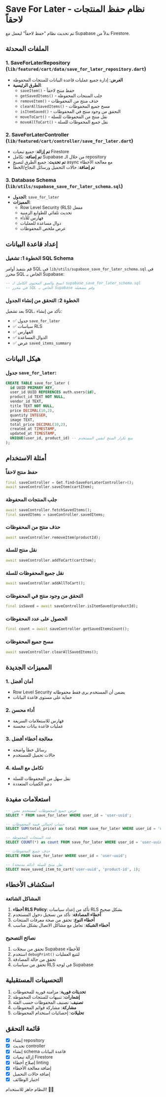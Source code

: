 # Save For Later - نظام حفظ المنتجات لاحقاً

تم تحديث نظام "حفظ لاحقاً" ليعمل مع Supabase بدلاً من Firestore.

## الملفات المحدثة

### 1. **SaveForLaterRepository** (`lib/featured/cart/data/save_for_later_repository.dart`)
- **الغرض**: إدارة جميع عمليات قاعدة البيانات للمنتجات المحفوظة
- **الطرق الرئيسية**:
  - `saveItem()` - حفظ منتج لاحقاً
  - `getSavedItems()` - جلب المنتجات المحفوظة
  - `removeItem()` - حذف منتج من المحفوظات
  - `clearAllSavedItems()` - مسح جميع المحفوظات
  - `isItemSaved()` - التحقق من وجود منتج في المحفوظات
  - `moveToCart()` - نقل منتج من المحفوظات للسلة
  - `moveAllToCart()` - نقل جميع المحفوظات للسلة

### 2. **SaveForLaterController** (`lib/featured/cart/controller/save_for_later.dart`)
- **تم إزالة**: جميع تبعيات Firestore
- **تم إضافة**: تكامل Supabase من خلال الـ repository
- **تم تحديث**: جميع الطرق لتصبح async مع معالجة الأخطاء
- **تم إضافة**: حالات التحميل ورسائل النجاح/الخطأ

### 3. **Database Schema** (`lib/utils/supabase_save_for_later_schema.sql`)
- **الجدول**: `save_for_later`
- **المميزات**:
  - Row Level Security (RLS) مفعل
  - تحديث تلقائي للطوابع الزمنية
  - فهارس للأداء
  - دوال مساعدة للعمليات
  - عرض ملخص المحفوظات

## إعداد قاعدة البيانات

### الخطوة 1: تشغيل SQL Schema
قم بتنفيذ أوامر SQL في `lib/utils/supabase_save_for_later_schema.sql` في محرر SQL الخاص بـ Supabase:

```sql
-- انسخ والصق المحتوى الكامل لـ supabase_save_for_later_schema.sql
-- في محرر SQL الخاص بـ Supabase وقم بتشغيله
```

### الخطوة 2: التحقق من إنشاء الجدول
بعد تشغيل SQL، تأكد من إنشاء:
- ✅ جدول `save_for_later`
- ✅ سياسات RLS
- ✅ الفهارس
- ✅ الدوال المساعدة
- ✅ عرض `saved_items_summary`

## هيكل البيانات

### جدول `save_for_later`:
```sql
CREATE TABLE save_for_later (
  id UUID PRIMARY KEY,
  user_id UUID REFERENCES auth.users(id),
  product_id TEXT NOT NULL,
  vendor_id TEXT,
  title TEXT NOT NULL,
  price DECIMAL(10,2),
  quantity INTEGER,
  image TEXT,
  total_price DECIMAL(10,2),
  created_at TIMESTAMP,
  updated_at TIMESTAMP,
  UNIQUE(user_id, product_id) -- منع تكرار المنتج لنفس المستخدم
);
```

## أمثلة الاستخدام

### حفظ منتج لاحقاً
```dart
final saveController = Get.find<SaveForLaterController>();
await saveController.saveItem(cartItem);
```

### جلب المنتجات المحفوظة
```dart
await saveController.fetchSavedItems();
final savedItems = saveController.savedItems;
```

### حذف منتج من المحفوظات
```dart
await saveController.removeItem(productId);
```

### نقل منتج للسلة
```dart
await saveController.addToCart(cartItem);
```

### نقل جميع المحفوظات للسلة
```dart
await saveController.addAllToCart();
```

### التحقق من وجود منتج في المحفوظات
```dart
final isSaved = await saveController.isItemSaved(productId);
```

### الحصول على عدد المحفوظات
```dart
final count = await saveController.getSavedItemsCount();
```

### مسح جميع المحفوظات
```dart
await saveController.clearAllSavedItems();
```

## المميزات الجديدة

### 1. **أمان أفضل**
- Row Level Security يضمن أن المستخدم يرى فقط محفوظاته
- حماية على مستوى قاعدة البيانات

### 2. **أداء محسن**
- فهارس للاستعلامات السريعة
- عمليات قاعدة بيانات محسنة

### 3. **معالجة أخطاء أفضل**
- رسائل خطأ واضحة
- حالات تحميل للمستخدم

### 4. **تكامل مع السلة**
- نقل سهل من المحفوظات للسلة
- دعم الكميات المتعددة

## استعلامات مفيدة

```sql
-- عرض جميع المحفوظات لمستخدم معين
SELECT * FROM save_for_later WHERE user_id = 'user-uuid';

-- حساب إجمالي قيمة المحفوظات
SELECT SUM(total_price) as total FROM save_for_later WHERE user_id = 'user-uuid';

-- عدد المنتجات المحفوظة
SELECT COUNT(*) as count FROM save_for_later WHERE user_id = 'user-uuid';

-- حذف جميع المحفوظات
DELETE FROM save_for_later WHERE user_id = 'user-uuid';

-- نقل منتج للسلة (دالة مدمجة)
SELECT move_saved_item_to_cart('user-uuid', 'product-id', 1);
```

## استكشاف الأخطاء

### المشاكل الشائعة

1. **أخطاء RLS Policy**: تأكد من إعداد سياسات RLS بشكل صحيح
2. **أخطاء المصادقة**: تأكد من تسجيل دخول المستخدم
3. **أخطاء النوع**: تحقق من صحة معرفات المنتجات
4. **أخطاء الشبكة**: تعامل مع مشاكل الاتصال بشكل مناسب

### نصائح التصحيح

1. تحقق من سجلات Supabase للأخطاء
2. استخدم `debugPrint()` لتتبع العمليات
3. تحقق من حالة المصادقة
4. تحقق من سياسات RLS في لوحة Supabase

## التحسينات المستقبلية

1. **تحديثات فورية**: مزامنة فورية للمحفوظات
2. **إشعارات**: تنبيهات للمنتجات المحفوظة
3. **تصنيف**: تصنيف المحفوظات حسب الفئة
4. **مشاركة**: مشاركة قوائم المحفوظات
5. **تحليلات**: إحصائيات استخدام المحفوظات

## قائمة التحقق

- [x] إنشاء repository
- [x] تحديث controller
- [x] إنشاء schema قاعدة البيانات
- [x] إزالة تبعيات Firestore
- [x] إصلاح أخطاء linting
- [x] إضافة معالجة الأخطاء
- [x] إضافة حالات التحميل
- [x] اختبار الوظائف

النظام جاهز للاستخدام! 🎯✨

